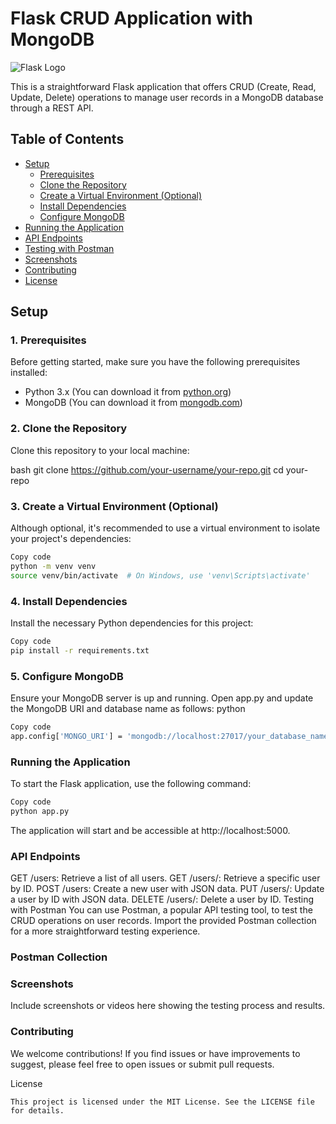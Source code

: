 # Flask CRUD Application with MongoDB

![Flask Logo](https://www.creativefabrica.com/wp-content/uploads/2021/09/27/AI-logo-design-vector-Graphics-17915917-1-580x369.jpg)

This is a straightforward Flask application that offers CRUD (Create, Read, Update, Delete) operations to manage user records in a MongoDB database through a REST API.

## Table of Contents

- [Setup](#setup)
  - [Prerequisites](#1-prerequisites)
  - [Clone the Repository](#2-clone-the-repository)
  - [Create a Virtual Environment (Optional)](#3-create-a-virtual-environment-optional)
  - [Install Dependencies](#4-install-dependencies)
  - [Configure MongoDB](#5-configure-mongodb)
- [Running the Application](#running-the-application)
- [API Endpoints](#api-endpoints)
- [Testing with Postman](#testing-with-postman)
- [Screenshots](#screenshots)
- [Contributing](#contributing)
- [License](#license)

## Setup

### 1. Prerequisites

Before getting started, make sure you have the following prerequisites installed:

- Python 3.x (You can download it from [python.org](https://www.python.org/downloads/))
- MongoDB (You can download it from [mongodb.com](https://www.mongodb.com/try/download/community))

### 2. Clone the Repository

Clone this repository to your local machine:

bash
git clone https://github.com/your-username/your-repo.git
cd your-repo


### 3. Create a Virtual Environment (Optional)
  Although optional, it's recommended to use a virtual environment to isolate your project's dependencies:

```bash
Copy code
python -m venv venv
source venv/bin/activate  # On Windows, use 'venv\Scripts\activate'
```

### 4. Install Dependencies
Install the necessary Python dependencies for this project:

```bash
Copy code
pip install -r requirements.txt
```

### 5. Configure MongoDB

Ensure your MongoDB server is up and running.
Open app.py and update the MongoDB URI and database name as follows:
python

```bash
Copy code
app.config['MONGO_URI'] = 'mongodb://localhost:27017/your_database_name'
````

### Running the Application
To start the Flask application, use the following command:

```bash
Copy code
python app.py
```
The application will start and be accessible at http://localhost:5000.

### API Endpoints

GET /users: Retrieve a list of all users.
GET /users/<id>: Retrieve a specific user by ID.
POST /users: Create a new user with JSON data.
PUT /users/<id>: Update a user by ID with JSON data.
DELETE /users/<id>: Delete a user by ID.
Testing with Postman
You can use Postman, a popular API testing tool, to test the CRUD operations on user records. Import the provided Postman collection for a more straightforward testing experience.

### Postman Collection

### Screenshots
Include screenshots or videos here showing the testing process and results.

### Contributing
We welcome contributions! If you find issues or have improvements to suggest, please feel free to open issues or submit pull requests.

License
```
This project is licensed under the MIT License. See the LICENSE file for details.
```
